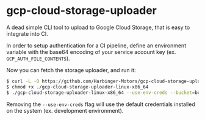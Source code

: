 # gcp-cloud-storage-uploader

A dead simple CLI tool to upload to Google Cloud Storage, that is easy to integrate into CI.

In order to setup authentication for a CI pipeline, define an environment variable with the base64 encoding of your service account key (ex. `GCP_AUTH_FILE_CONTENTS`).

Now you can fetch the storage uploader, and run it:

```bash
$ curl -L -O https://github.com/Harbinger-Motors/gcp-cloud-storage-uploader/releases/download/1.0.0/gcp-cloud-storage-uploader-linux-x86_64
$ chmod +x ./gcp-cloud-storage-uploader-linux-x86_64
$ ./gcp-cloud-storage-uploader-linux-x86_64 --use-env-creds --bucket=bucket-name --bucket-path=path/to/destination path/to/file
```

Removing the `--use-env-creds` flag will use the default credentials installed on the system (ex. development environment).